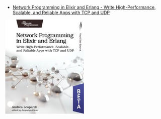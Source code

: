 - [Network Programming in Elixir and Erlang - Write High-Performance, Scalable, and Reliable Apps with TCP and UDP](https://pragprog.com/titles/alnpee/network-programming-in-elixir-and-erlang/)

[comment]: #cover
![Cover image](alnpee.jpg)
